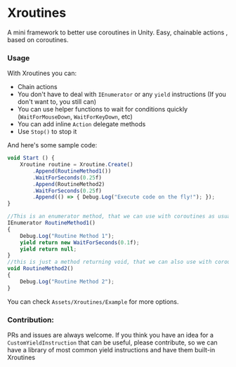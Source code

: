 # Xroutines
A mini framework to better use coroutines in Unity.
Easy, chainable actions , based on coroutines.

### Usage

With Xroutines you can:

 * Chain actions
 * You don't have to deal with `IEnumerator` or any `yield` instructions (If you don't want to, you still can)
 * You can use helper functions to wait for conditions quickly (`WaitForMouseDown`, `WaitForKeyDown`, etc)
 * You can add inline `Action` delegate methods 
 * Use `Stop()` to stop it

And here's some sample code:

```javascript
void Start () {
    Xroutine routine = Xroutine.Create()
        .Append(RoutineMethod1())
        .WaitForSeconds(0.25f)
        .Append(RoutineMethod2)
        .WaitForSeconds(0.25f)
        .Append(() => { Debug.Log("Execute code on the fly!"); });
}

//This is an enumerator method, that we can use with coroutines as usual
IEnumerator RoutineMethod1()
{
    Debug.Log("Routine Method 1");
    yield return new WaitForSeconds(0.1f);
    yield return null;
}
//this is just a method returning void, that we can also use with coroutines
void RoutineMethod2()
{
    Debug.Log("Routine Method 2");
}
```

You can check `Assets/Xroutines/Example` for more options.

### Contribution:

PRs and issues are always welcome.
If you think you have an idea for a `CustomYieldInstruction` that can be useful, please contribute, so we can have a library of most common yield instructions and have them built-in Xroutines
